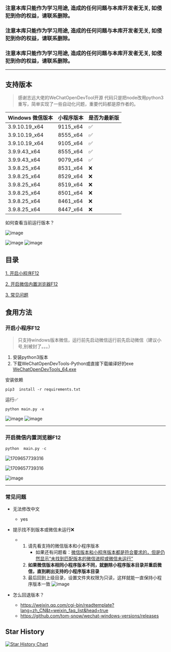 ### **注意本库只能作为学习用途, 造成的任何问题与本库开发者无关, 如侵犯到你的权益，请联系删除。**

### **注意本库只能作为学习用途, 造成的任何问题与本库开发者无关, 如侵犯到你的权益，请联系删除。**

### **注意本库只能作为学习用途, 造成的任何问题与本库开发者无关, 如侵犯到你的权益，请联系删除。**

---

## 支持版本

> 感谢志远大佬的WeChatOpenDevTool开源 代码只是把node改用python3重写，简单实现了一些自动化问题，重要代码都是原作者的。

| Windows 微信版本 | 小程序版本 | 是否为最新版 |
| ---------------- | ---------- | ------------ |
| 3.9.10.19_x64    | 9115_x64   | ✅           |
| 3.9.10.19_x64    | 8555_x64   | ✅           |
| 3.9.10.19_x64    | 9105_x64   | ✅           |
| 3.9.9.43_x64     | 8555_x64   | ✅           |
| 3.9.9.43_x64     | 9079_x64   | ✅           |
| 3.9.8.25_x64     | 8531_x64   | ❌           |
| 3.9.8.25_x64     | 8529_x64   | ❌           |
| 3.9.8.25_x64     | 8519_x64   | ❌           |
| 3.9.8.25_x64     | 8501_x64   | ❌           |
| 3.9.8.25_x64     | 8461_x64   | ❌           |
| 3.9.8.25_x64     | 8447_x64   | ❌           |

如何查看当前运行版本？

![image](./docs/images/version0.jpg)

![image](./docs/images/version1.jpg)
![image](./docs/images/version2.jpg)

## 目录

[1. 开启小程序F12](#%E9%A3%9F%E7%94%A8%E6%96%B9%E6%B3%95)

[2. 开启微信内置浏览器F12](#%E5%BC%80%E5%90%AF%E5%BE%AE%E4%BF%A1%E5%86%85%E7%BD%AE%E6%B5%8F%E8%A7%88%E5%99%A8F12)

[3. 常见问题](#%E5%B8%B8%E8%A7%81%E9%97%AE%E9%A2%98)

## 食用方法

### 开启小程序F12

> 只支持windows版本微信，运行前先启动微信运行前先启动微信（建议小号,别被封了。。。）

1. 安装python3版本
2. 下载WeChatOpenDevTools-Python或直接下载编译好的exe
   [WeChatOpenDevTools_64.exe](https://github.com/JaveleyQAQ/WeChatOpenDevTools-Python/releases/)

安装依赖

```
pip3  install -r requirements.txt
```

运行✅

```
python main.py -x
```

![image](./docs/images/run.jpg)
![image](./docs/images/MG38.jpg)

---

### 开启微信内置浏览器F12

```python
python  main.py -c
```

![1709657739316](./docs/images/demo1.png)

![1709657739316](./docs/images/demo2.png)

![image](https://github.com/JaveleyQAQ/WeChatOpenDevTools-Python/assets/132129852/04053f33-3e88-437b-a5c6-48683c984641)

---

### 常见问题

* 无法修改中文
  
  - yes
* 提示找不到版本或微信未运行❌
  
  - 1. 请先看支持的微信版本和小程序版本
       - 如果还有问题看：[微信版本和小程序版本都是符合要求的，但是仍然显示“未找到匹配版本的微信进程或微信未运行”](https://github.com/JaveleyQAQ/WeChatOpenDevTools-Python/issues/38)
    2. **如果微信版本相同小程序版本不同，就删除小程序版本目录并重启微信，直到刷出支持的小程序版本目录**
    3. 最后回到上级目录，设置文件夹权限为只读，这样就能一直保持小程序版本一致
       ![image](https://github.com/JaveleyQAQ/WeChatOpenDevTools-Python/assets/132129852/c2b793c3-6d81-424e-a167-3b1e584cef6f)
* 怎么回退版本？
  
  - https://weixin.qq.com/cgi-bin/readtemplate?lang=zh_CN&t=weixin_faq_list&head=true
  - https://github.com/tom-snow/wechat-windows-versions/releases

## Star History

[![Star History Chart](https://api.star-history.com/svg?repos=javeleyqaq/WeChatOpenDevTools-Python&type=Date)](https://star-history.com/#javeleyqaq/WeChatOpenDevTools-Python&Date)


